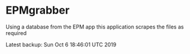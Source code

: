# EPMgrabber
Using a database from the EPM app this application scrapes the files as required


Latest backup: Sun Oct 6 18:46:01 UTC 2019
